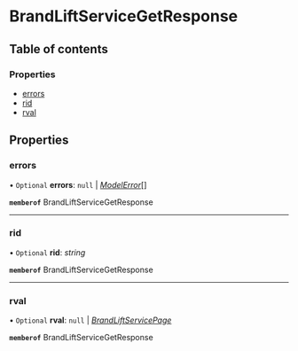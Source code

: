 # BrandLiftServiceGetResponse


## Table of contents

### Properties

- [errors](brandliftservicegetresponse.md#errors)
- [rid](brandliftservicegetresponse.md#rid)
- [rval](brandliftservicegetresponse.md#rval)

## Properties

### errors

• `Optional` **errors**: ``null`` \| [*ModelError*](modelerror.md)[]

**`memberof`** BrandLiftServiceGetResponse

___

### rid

• `Optional` **rid**: *string*

**`memberof`** BrandLiftServiceGetResponse

___

### rval

• `Optional` **rval**: ``null`` \| [*BrandLiftServicePage*](brandliftservicepage.md)

**`memberof`** BrandLiftServiceGetResponse
